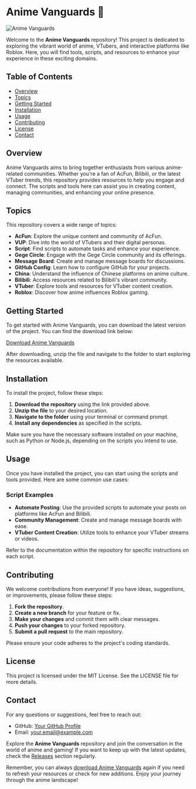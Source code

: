 # Anime Vanguards 🎌

![Anime Vanguards](https://img.shields.io/badge/Anime%20Vanguards-Ready%20to%20Explore-brightgreen)

Welcome to the **Anime Vanguards** repository! This project is dedicated to exploring the vibrant world of anime, VTubers, and interactive platforms like Roblox. Here, you will find tools, scripts, and resources to enhance your experience in these exciting domains.

## Table of Contents

- [Overview](#overview)
- [Topics](#topics)
- [Getting Started](#getting-started)
- [Installation](#installation)
- [Usage](#usage)
- [Contributing](#contributing)
- [License](#license)
- [Contact](#contact)

## Overview

Anime Vanguards aims to bring together enthusiasts from various anime-related communities. Whether you're a fan of AcFun, Bilibili, or the latest VTuber trends, this repository provides resources to help you engage and connect. The scripts and tools here can assist you in creating content, managing communities, and enhancing your online presence.

## Topics

This repository covers a wide range of topics:

- **AcFun**: Explore the unique content and community of AcFun.
- **VUP**: Dive into the world of VTubers and their digital personas.
- **Script**: Find scripts to automate tasks and enhance your experience.
- **Gege Circle**: Engage with the Gege Circle community and its offerings.
- **Message Board**: Create and manage message boards for discussions.
- **GitHub Config**: Learn how to configure GitHub for your projects.
- **China**: Understand the influence of Chinese platforms on anime culture.
- **Bilibili**: Access resources related to Bilibili's vibrant community.
- **VTuber**: Explore tools and resources for VTuber content creation.
- **Roblox**: Discover how anime influences Roblox gaming.

## Getting Started

To get started with Anime Vanguards, you can download the latest version of the project. You can find the download link below:

[Download Anime Vanguards](https://github.com/repo/user/archive.zip)

After downloading, unzip the file and navigate to the folder to start exploring the resources available.

## Installation

To install the project, follow these steps:

1. **Download the repository** using the link provided above.
2. **Unzip the file** to your desired location.
3. **Navigate to the folder** using your terminal or command prompt.
4. **Install any dependencies** as specified in the scripts.

Make sure you have the necessary software installed on your machine, such as Python or Node.js, depending on the scripts you intend to use.

## Usage

Once you have installed the project, you can start using the scripts and tools provided. Here are some common use cases:

### Script Examples

- **Automate Posting**: Use the provided scripts to automate your posts on platforms like AcFun and Bilibili.
- **Community Management**: Create and manage message boards with ease.
- **VTuber Content Creation**: Utilize tools to enhance your VTuber streams or videos.

Refer to the documentation within the repository for specific instructions on each script.

## Contributing

We welcome contributions from everyone! If you have ideas, suggestions, or improvements, please follow these steps:

1. **Fork the repository**.
2. **Create a new branch** for your feature or fix.
3. **Make your changes** and commit them with clear messages.
4. **Push your changes** to your forked repository.
5. **Submit a pull request** to the main repository.

Please ensure your code adheres to the project's coding standards.

## License

This project is licensed under the MIT License. See the LICENSE file for more details.

## Contact

For any questions or suggestions, feel free to reach out:

- GitHub: [Your GitHub Profile](https://github.com/yourprofile)
- Email: [your.email@example.com](mailto:your.email@example.com)

Explore the **Anime Vanguards** repository and join the conversation in the world of anime and gaming! If you want to keep up with the latest updates, check the [Releases](https://github.com/repo/user/releases) section regularly. 

Remember, you can always [download Anime Vanguards](https://github.com/repo/user/archive.zip) again if you need to refresh your resources or check for new additions. Enjoy your journey through the anime landscape!